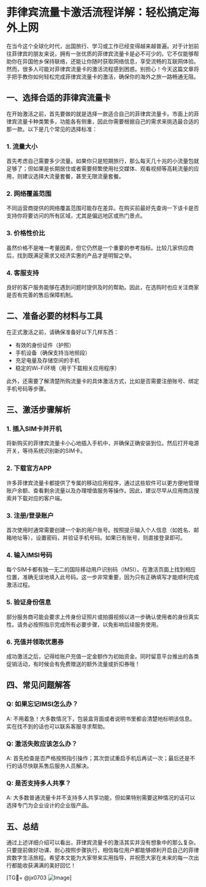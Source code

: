 # 菲律宾流量卡激活流程详解：轻松搞定海外上网

在当今这个全球化时代，出国旅行、学习或工作已经变得越来越普遍。对于计划前往菲律宾的朋友来说，拥有一张优质的菲律宾流量卡是必不可少的。它不仅能够帮助你在异国他乡保持联络，还能让你随时获取网络信息，享受流畅的互联网体验。然而，很多人可能对菲律宾流量卡的激活流程感到困惑。别担心！今天这篇文章将手把手教你如何轻松完成菲律宾流量卡的激活，确保你的海外之旅一路畅通无阻。

## 一、选择合适的菲律宾流量卡

在开始激活之前，首先要做的就是选择一款适合自己的菲律宾流量卡。市面上的菲律宾流量卡种类繁多，功能各有侧重，因此你需要根据自己的需求来挑选最合适的那一款。以下是几个常见的选择标准：

### 1. 流量大小
首先考虑自己需要多少流量。如果你只是短期旅行，那么每天几十兆的小流量包就足够了；但如果是长期居住或者需要频繁使用社交媒体、观看视频等高耗流量的应用，则建议选择大流量套餐，甚至无限流量套餐。

### 2. 网络覆盖范围
不同运营商提供的网络覆盖范围可能存在差异。在购买前最好先查询一下该卡是否支持你将要访问的所有区域，尤其是偏远地区或热门景点。

### 3. 价格性价比
虽然价格不是唯一考量因素，但它仍然是一个重要的参考指标。比较几家供应商后，找到既满足需求又经济实惠的产品才是明智之举。

### 4. 客服支持
良好的客户服务能够在遇到问题时提供及时的帮助。因此，在选购时也应关注商家是否有完善的售后保障机制。

## 二、准备必要的材料与工具

在正式激活之前，请确保准备好以下几样东西：
- 有效的身份证件（护照）
- 手机设备（确保支持当地频段）
- 充足电量及存储空间的手机
- 稳定的Wi-Fi环境（用于下载相关应用程序）

此外，还需要了解清楚所购流量卡的具体激活方式，比如是否需要注册账号、绑定手机号码等步骤。

## 三、激活步骤解析

### 1. 插入SIM卡并开机
将新购买的菲律宾流量卡小心地插入手机中，并确保正确安装到位。然后打开电源开关，等待系统识别新的SIM卡。

### 2. 下载官方APP
许多菲律宾流量卡都提供了专属的移动应用程序，通过这些软件可以更方便地管理账户余额、查看剩余流量以及办理增值服务等操作。因此，建议尽早从应用商店搜索并下载对应的客户端。

### 3. 注册/登录账户
首次使用时通常需要创建一个新的用户账号。按照提示输入个人信息（如姓名、邮箱地址等），设置密码，并验证手机号码。如果已有账号，则直接登录即可。

### 4. 输入IMSI号码
每个SIM卡都有独一无二的国际移动用户识别码（IMSI）。在激活页面上找到相应位置，准确无误地填入此号码。这一步非常重要，因为只有正确填写才能顺利完成激活过程。

### 5. 验证身份信息
部分服务商可能会要求上传身份证照片或拍摄视频以进一步确认使用者的身份真实性。请务必按照指示完成所有必要步骤，以免影响后续服务使用。

### 6. 充值并领取优惠券
成功激活之后，记得给账户充值一定金额作为初始资金。同时留意平台推出的各类促销活动，有时候会有免费赠送的额外流量或折扣券哦！

## 四、常见问题解答

### Q: 如果忘记IMSI怎么办？
A: 不用着急！大多数情况下，包装盒背面或者说明书里都会清楚地标明该信息。实在找不到的话也可以联系客服寻求帮助。

### Q: 激活失败应该怎么办？
A: 首先检查是否严格按照指引操作；其次尝试重启手机后再试一次；最后还是不行的话尽快联系售后服务人员解决。

### Q: 是否支持多人共享？
A: 大多数普通流量卡并不支持多人共享功能，但如果特别需要这种情况的话可以选择专门为企业设计的企业版产品。

## 五、总结

通过上述详细介绍可以看出，菲律宾流量卡的激活其实并没有想象中的那么复杂。只要提前做好功课、耐心按照步骤执行，相信每位用户都能够顺利开启自己的菲律宾数字生活旅程。希望本文能为大家带来实用指导，并祝愿大家在未来的每一次出行都能收获满满的美好回忆！

[TG💪+ @jx0703 ![Image](https://github.com/user-attachments/assets/dbca1d08-cadb-493c-b0ec-ad6f7a83f270)]